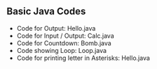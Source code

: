 ## Basic Java Codes

- Code for Output: Hello.java
- Code for Input / Output: Calc.java
- Code for Countdown: Bomb.java
- Code showing Loop: Loop.java
- Code for printing letter in Asterisks: Hello.java